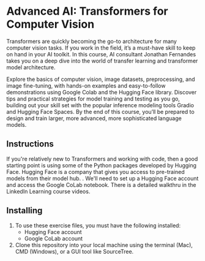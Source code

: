 # Advanced AI: Transformers for Computer Vision

Transformers are quickly becoming the go-to architecture for many computer vision tasks. If you work in the field, it’s a must-have skill to keep on hand in your AI toolkit. In this course, AI consultant Jonathan Fernandes takes you on a deep dive into the world of transfer learning and transformer model architecture.

Explore the basics of computer vision, image datasets, preprocessing, and image fine-tuning, with hands-on examples and easy-to-follow demonstrations using Google Colab and the Hugging Face library. Discover tips and practical strategies for model training and testing as you go, building out your skill set with the popular inference modeling tools Gradio and Hugging Face Spaces. By the end of this course, you’ll be prepared to design and train larger, more advanced, more sophisticated language models.

## Instructions
If you're relatively new to Transformers and working with code, then a good starting point is using some of the Python packages developed by Hugging Face. Hugging Face is a company that gives you access to pre-trained models from their model hub. . We'll need to set up a Hugging Face account and access the Google CoLab notebook. There is a detailed walkthru in the LinkedIn Learning course videos.

## Installing
1. To use these exercise files, you must have the following installed:
	- Hugging Face account
	- Google CoLab account
2. Clone this repository into your local machine using the terminal (Mac), CMD (Windows), or a GUI tool like SourceTree.
